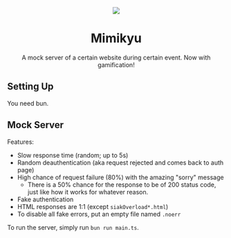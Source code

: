 <div align="center">
  <img src="https://static1.e926.net/data/81/31/8131c12dafa8c460bb748e35573a26fe.png" />
  <h1 align="center">Mimikyu</h1>
  <p align="center">A mock server of a certain website during certain event. Now with gamification!</p>
</div>

## Setting Up

You need bun.

## Mock Server

Features:

- Slow response time (random; up to 5s)
- Random deauthentication (aka request rejected and comes back to auth page)
- High chance of request failure (80%) with the amazing "sorry" message
  - There is a 50% chance for the response to be of 200 status code, just like how it works for whatever reason.
- Fake authentication
- HTML responses are 1:1 (except `siakOverload*.html`)
- To disable all fake errors, put an empty file named `.noerr`

To run the server, simply run `bun run main.ts`.
